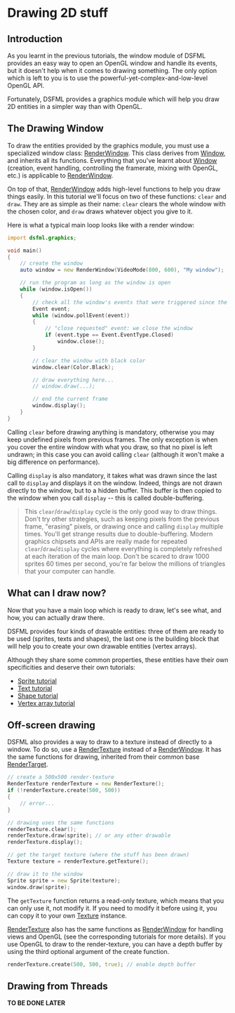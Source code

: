 Drawing 2D stuff
=====

Introduction
---

As you learnt in the previous tutorials, the window module of DSFML provides an easy way to open an OpenGL window and handle its events, but it doesn't help when it comes to drawing something. The only option which is left to you is to use the powerful-yet-complex-and-low-level OpenGL API.

Fortunately, DSFML provides a graphics module which will help you draw 2D entities in a simpler way than with OpenGL.

The Drawing Window
---

To draw the entities provided by the graphics module, you must use a specialized window class: [RenderWindow](https://github.com/Jebbs/DSFML/blob/master/src/dsfml/graphics/renderwindow.d). This class derives from [Window](https://github.com/Jebbs/DSFML/blob/master/src/dsfml/window/window.d), and inherits all its functions. Everything that you've learnt about [Window](https://github.com/Jebbs/DSFML/blob/master/src/dsfml/window/window.d) (creation, event handling, controlling the framerate, mixing with OpenGL, etc.) is applicable to [RenderWindow](https://github.com/Jebbs/DSFML/blob/master/src/dsfml/graphics/renderwindow.d).

On top of that, [RenderWindow](https://github.com/Jebbs/DSFML/blob/master/src/dsfml/graphics/renderwindow.d) adds high-level functions to help you draw things easily. In this tutorial we'll focus on two of these functions: `clear` and `draw`. They are as simple as their name: `clear` clears the whole window with the chosen color, and `draw` draws whatever object you give to it.

Here is what a typical main loop looks like with a render window:

```D
import dsfml.graphics;

void main()
{
    // create the window
    auto window = new RenderWindow(VideoMode(800, 600), "My window");

    // run the program as long as the window is open
    while (window.isOpen())
    {
        // check all the window's events that were triggered since the last iteration of the loop
        Event event;
        while (window.pollEvent(event))
        {
            // "close requested" event: we close the window
            if (event.type == Event.EventType.Closed)
                window.close();
        }

        // clear the window with black color
        window.clear(Color.Black);

        // draw everything here...
        // window.draw(...);

        // end the current frame
        window.display();
    }
}
```

Calling `clear` before drawing anything is mandatory, otherwise you may keep undefined pixels from previous frames. The only exception is when you cover the entire window with what you draw, so that no pixel is left undrawn; in this case you can avoid calling `clear` (although it won't make a big difference on performance).

Calling `display` is also mandatory, it takes what was drawn since the last call to `display` and displays it on the window. Indeed, things are not drawn directly to the window, but to a hidden buffer. This buffer is then copied to the window when you call `display` -- this is called double-buffering.

> This `clear`/`draw`/`display` cycle is the only good way to draw things. Don't try other strategies, such as keeping pixels from the previous frame, "erasing" pixels, or drawing once and calling `display` multiple times. You'll get strange results due to double-buffering.
> Modern graphics chipsets and APIs are really made for repeated `clear`/`draw`/`display` cycles where everything is completely refreshed at each iteration of the main loop. Don't be scared to draw 1000 sprites 60 times per second, you're far below the millions of triangles that your computer can handle.

What can I draw now?
---

Now that you have a main loop which is ready to draw, let's see what, and how, you can actually draw there.

DSFML provides four kinds of drawable entities: three of them are ready to be used (sprites, texts and shapes), the last one is the building block that will help you to create your own drawable entities (vertex arrays).

Although they share some common properties, these entities have their own specificities and deserve their own tutorials:

* [Sprite tutorial](https://github.com/luke5542/DSFML-Tutorials/blob/master/sprites.md)
* [Text tutorial](https://github.com/luke5542/DSFML-Tutorials/blob/master/text.md)
* [Shape tutorial](https://github.com/luke5542/DSFML-Tutorials/blob/master/shapes.md)
* [Vertex array tutorial](https://github.com/luke5542/DSFML-Tutorials/blob/master/vertex-arrays.md)

Off-screen drawing
---

DSFML also provides a way to draw to a texture instead of directly to a window. To do so, use a [RenderTexture](https://github.com/Jebbs/DSFML/blob/master/src/dsfml/graphics/rendertexture.d) instead of a [RenderWindow](https://github.com/Jebbs/DSFML/blob/master/src/dsfml/graphics/renderwindow.d). It has the same functions for drawing, inherited from their common base [RenderTarget](https://github.com/Jebbs/DSFML/blob/master/src/dsfml/graphics/rendertarget.d).

```D
// create a 500x500 render-texture
RenderTexture renderTexture = new RenderTexture();
if (!renderTexture.create(500, 500))
{
    // error...
}

// drawing uses the same functions
renderTexture.clear();
renderTexture.draw(sprite); // or any other drawable
renderTexture.display();

// get the target texture (where the stuff has been drawn)
Texture texture = renderTexture.getTexture();

// draw it to the window
Sprite sprite = new Sprite(texture);
window.draw(sprite);
```

The `getTexture` function returns a read-only texture, which means that you can only use it, not modify it. If you need to modify it before using it, you can copy it to your own [Texture](https://github.com/Jebbs/DSFML/blob/master/src/dsfml/graphics/texture.d) instance.

[RenderTexture](https://github.com/Jebbs/DSFML/blob/master/src/dsfml/graphics/rendertexture.d) also has the same functions as [RenderWindow](https://github.com/Jebbs/DSFML/blob/master/src/dsfml/graphics/renderwindow.d) for handling views and OpenGL (see the corresponding tutorials for more details). If you use OpenGL to draw to the render-texture, you can have a depth buffer by using the third optional argument of the create function.

```D
renderTexture.create(500, 500, true); // enable depth buffer
```

Drawing from Threads
---

**TO BE DONE LATER**
